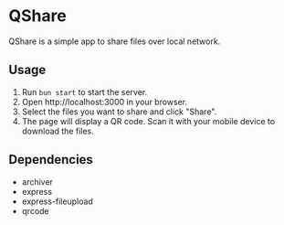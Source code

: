 # QShare

QShare is a simple app to share files over local network.

## Usage

1. Run `bun start` to start the server.
2. Open http://localhost:3000 in your browser.
3. Select the files you want to share and click "Share".
4. The page will display a QR code. Scan it with your mobile device to download the files.

## Dependencies

- archiver
- express
- express-fileupload
- qrcode